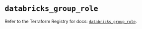 # `databricks_group_role`

Refer to the Terraform Registry for docs: [`databricks_group_role`](https://registry.terraform.io/providers/databricks/databricks/1.60.0/docs/resources/group_role).
